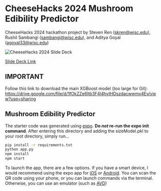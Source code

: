 # CheeseHacks 2024 Mushroom Edibility Predictor

CheeseHacks 2024 hackathon project by Steven Ren (skren@wisc.edu), Rushil Sambangi (sambangi@wisc.edu), and Aditya Goyal (agoyal33@wisc.edu)

![CheeseHacks 2024 Slide Deck](https://github.com/user-attachments/assets/b8c6b5d9-b266-4709-bc1d-517dd80d749e)

[Slide Deck Link](https://docs.google.com/presentation/d/1zVptM4uPUQdoa3iAHSetyHCw4vvXDf3paGpF9aQ3340/edit?usp=sharing)

## IMPORTANT
Follow this link to download the main XGBoost model (too large for Git): https://drive.google.com/file/d/1fOkZZe6ltb3F4l4hvtHDszdacwwmv4Ey/view?usp=sharing

## Mushroom Edibility Predictor

The starter code was generated using [expo](https://expo.dev/). **Do *not* re-run the expo init command**. After entering this directory and adding the sizeModel.pkl to your root directory, simply run...

```bash
pip install -r requirements.txt
python app.py
npm install
npm start
```

To launch the app, there are a few options. If you have a smart device, I would recommend using the expo app for [iOS](https://apps.apple.com/us/app/expo-go/id982107779) or [Android](https://play.google.com/store/apps/details?id=host.exp.exponent&hl=en_US&gl=US). You can scan the QR code using your phone, or you can launch commands via the terminal. Otherwise, you can use an emulator (such as [AVD](https://developer.android.com/studio/run/emulator))
